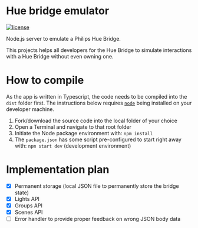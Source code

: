 # Hue bridge emulator

[![license](https://img.shields.io/badge/license-MPL--2.0-blue.svg)](LICENSE)

Node.js server to emulate a Philips Hue Bridge.

This projects helps all developers for the Hue Bridge to simulate interactions with a Hue Bridge without even owning one.

# How to compile
As the app is written in Typescript, the code needs to be compiled into the `dist` folder first.
The instructions below requires [`node`](https://nodejs.org/en/download/) being installed on your developer machine.
1. Fork/download the source code into the local folder of your choice
2. Open a Terminal and navigate to that root folder
3. Initiate the Node package environment with: `npm install`
4. The `package.json` has some script pre-configured to start right away with: `npm start dev` (development environment)

# Implementation plan
- [x] Permanent storage (local JSON file to permanently store the bridge state)
- [x] Lights API
- [x] Groups API
- [x] Scenes API
- [ ] Error handler to provide proper feedback on wrong JSON body data
